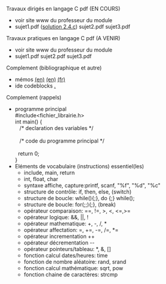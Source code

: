 Travaux dirigés en langage C pdf (EN COURS) <br>
- voir site www du professeur du module <br>
- sujet1.pdf ([solution 2.4.c](https://github.com/rpriam/cours3a/blob/main/ProgC_3A_TD1et2_solution_2.4.c.zip)) sujet2.pdf sujet3.pdf

Travaux pratiques en langage C pdf (A VENIR) <br>
- voir site www du professeur du module <br>
- sujet1.pdf sujet2.pdf sujet3.pdf

Complement (bibliographique et autre)<br>
 - mémos [(en)](https://github.com/rpriam/cours3a/blob/main/memoc/refcard_c.pdf) 
            [(en)](https://github.com/rpriam/cours3a/blob/main/memoc/cheatsheet_c.pdf) 
            [(fr)](https://github.com/rpriam/cours3a/blob/main/memoc/aidememoire_c.pdf)
 - ide codeblocks [.](https://www.codeblocks.org/)

Complement (rappels)<br>
 - programme principal <br>
 #include<fichier_librairie.h> <br>
 int main() { <br>
  &nbsp;&nbsp; /\* declaration des variables \*/ <br>
    <br>
  &nbsp;&nbsp; /\* code du programme principal \*/  <br>
    <br>
 &nbsp;&nbsp;return 0; <br>
} <br>
 - Eléments de vocabulaire (instructions) essentiel(les)
    - include, main, return
    - int, float, char
    - syntaxe affiche, capture:printf, scanf, "%f", "%d", "%c"
    - structure de contrôle: if, then, else, (switch)
    - structure de boucle: while(){;}, do {;} while();
    - structure de boucle: for(;;){;}, (break)
    - opérateur comparaison: ==, !=, >, <, <=,>=
    - opérateur logique: &&, ||, !
    - opérateur mathematique: +, -, /, *
    - opérateur affectation: =, +=, -=, /=, *=
    - opérateur incrementation ++
    - opérateur décrementation --
    - opérateur pointeurs/tableau: *, &, []
    - fonction calcul dates/heures: time
    - fonction de nombre aléatoire: rand, srand
    - fonction calcul mathématique: sqrt, pow
    - fonction chaine de caractères:  strcmp

   
